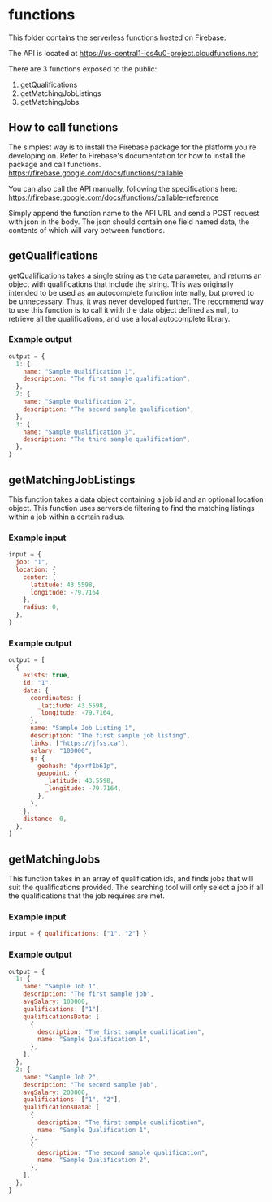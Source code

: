 # functions

This folder contains the serverless functions hosted on Firebase.

The API is located at https://us-central1-ics4u0-project.cloudfunctions.net

There are 3 functions exposed to the public:

1. getQualifications
1. getMatchingJobListings
1. getMatchingJobs

## How to call functions

The simplest way is to install the Firebase package for the platform you're developing on. Refer to Firebase's documentation for how to install the package and call functions.
https://firebase.google.com/docs/functions/callable

You can also call the API manually, following the specifications here: https://firebase.google.com/docs/functions/callable-reference

Simply append the function name to the API URL and send a POST request with json in the body. The json should contain one field named data, the contents of which will vary between functions.

## getQualifications

getQualifications takes a single string as the data parameter, and returns an object with qualifications that include the string. This was originally intended to be used as an autocomplete function internally, but proved to be unnecessary. Thus, it was never developed further. The recommend way to use this function is to call it with the data object defined as null, to retrieve all the qualifications, and use a local autocomplete library.

### Example output

```js
output = {
  1: {
    name: "Sample Qualification 1",
    description: "The first sample qualification",
  },
  2: {
    name: "Sample Qualification 2",
    description: "The second sample qualification",
  },
  3: {
    name: "Sample Qualification 3",
    description: "The third sample qualification",
  },
}
```

## getMatchingJobListings

This function takes a data object containing a job id and an optional location object. This function uses serverside filtering to find the matching listings within a job within a certain radius.

### Example input

```js
input = {
  job: "1",
  location: {
    center: {
      latitude: 43.5598,
      longitude: -79.7164,
    },
    radius: 0,
  },
}
```

### Example output

```js
output = [
  {
    exists: true,
    id: "1",
    data: {
      coordinates: {
        _latitude: 43.5598,
        _longitude: -79.7164,
      },
      name: "Sample Job Listing 1",
      description: "The first sample job listing",
      links: ["https://jfss.ca"],
      salary: "100000",
      g: {
        geohash: "dpxrf1b61p",
        geopoint: {
          _latitude: 43.5598,
          _longitude: -79.7164,
        },
      },
    },
    distance: 0,
  },
]
```

## getMatchingJobs

This function takes in an array of qualification ids, and finds jobs that will suit the qualifications provided. The searching tool will only select a job if all the qualifications that the job requires are met.

### Example input

```js
input = { qualifications: ["1", "2"] }
```

### Example output

```js
output = {
  1: {
    name: "Sample Job 1",
    description: "The first sample job",
    avgSalary: 100000,
    qualifications: ["1"],
    qualificationsData: [
      {
        description: "The first sample qualification",
        name: "Sample Qualification 1",
      },
    ],
  },
  2: {
    name: "Sample Job 2",
    description: "The second sample job",
    avgSalary: 200000,
    qualifications: ["1", "2"],
    qualificationsData: [
      {
        description: "The first sample qualification",
        name: "Sample Qualification 1",
      },
      {
        description: "The second sample qualification",
        name: "Sample Qualification 2",
      },
    ],
  },
}
```
